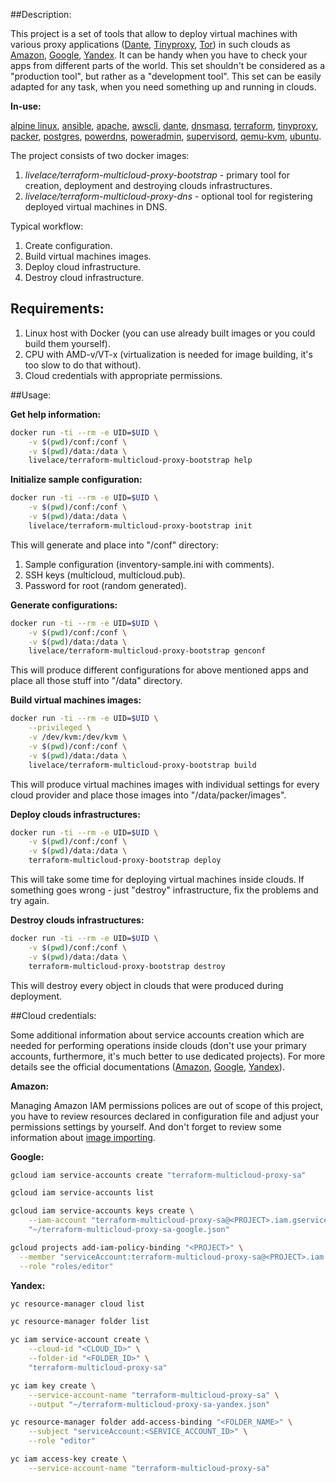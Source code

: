 ##Description:

This project is a set of tools that allow to deploy virtual machines with various proxy applications 
([Dante](https://www.inet.no/dante/), [Tinyproxy](https://github.com/tinyproxy/tinyproxy), [Tor](https://www.torproject.org/)) in such clouds as [Amazon](https://aws.amazon.com/), [Google](https://cloud.google.com/), [Yandex](https://cloud.yandex.com/). It can be handy when you have to check your apps from different parts of the world. This set shouldn't be considered as a "production tool", but rather as a "development tool". This set can be easily adapted for any task, when you need something up and running in clouds.

**In-use:**

[alpine linux](https://alpinelinux.org/), [ansible](https://www.ansible.com/), [apache](https://httpd.apache.org/), [awscli](https://github.com/aws/aws-cli), [dante](https://www.inet.no/dante/), [dnsmasq](http://www.thekelleys.org.uk/dnsmasq/doc.html), [terraform](https://www.terraform.io/), [tinyproxy](https://github.com/tinyproxy/tinyproxy), [packer](https://packer.io/), [postgres](https://www.postgresql.org/), [powerdns](https://www.powerdns.com/), [poweradmin](https://www.poweradmin.org/), [supervisord](http://supervisord.org/), [qemu-kvm](https://www.qemu.org/), [ubuntu](https://ubuntu.com/).

The project consists of two docker images:

1. *livelace/terraform-multicloud-proxy-bootstrap* - primary tool for creation, deployment and destroying clouds infrastructures.
2. *livelace/terraform-multicloud-proxy-dns* - optional tool for registering deployed virtual machines in DNS. 

Typical workflow:

1. Create configuration.
2. Build virtual machines images.
3. Deploy cloud infrastructure.
4. Destroy cloud infrastructure.

## Requirements:

1. Linux host with Docker (you can use already built images or you could build them yourself). 
2. CPU with AMD-v/VT-x (virtualization is needed for image building, it's too slow to do that without).
3. Cloud credentials with appropriate permissions.

##Usage:


**Get help information:**

```bash
docker run -ti --rm -e UID=$UID \
    -v $(pwd)/conf:/conf \
    -v $(pwd)/data:/data \
    livelace/terraform-multicloud-proxy-bootstrap help
```

**Initialize sample configuration:**

```bash
docker run -ti --rm -e UID=$UID \
    -v $(pwd)/conf:/conf \
    -v $(pwd)/data:/data \
    livelace/terraform-multicloud-proxy-bootstrap init
```

This will generate and place into "/conf" directory:

1. Sample configuration (inventory-sample.ini with comments).
2. SSH keys (multicloud, multicloud.pub).
3. Password for root (random generated).

**Generate configurations:**

```bash
docker run -ti --rm -e UID=$UID \
    -v $(pwd)/conf:/conf \
    -v $(pwd)/data:/data \
    livelace/terraform-multicloud-proxy-bootstrap genconf
```

This will produce different configurations for above mentioned apps and place all those stuff into "/data" directory.

**Build virtual machines images:**

```bash
docker run -ti --rm -e UID=$UID \
    --privileged \
    -v /dev/kvm:/dev/kvm \
    -v $(pwd)/conf:/conf \
    -v $(pwd)/data:/data \
    livelace/terraform-multicloud-proxy-bootstrap build
```

This will produce virtual machines images with individual settings for every cloud provider and place those images into "/data/packer/images". 

**Deploy clouds infrastructures:**

```bash
docker run -ti --rm -e UID=$UID \
    -v $(pwd)/conf:/conf \
    -v $(pwd)/data:/data \
    terraform-multicloud-proxy-bootstrap deploy
```

This will take some time for deploying virtual machines inside clouds. If something goes wrong - just "destroy" infrastructure, fix the problems and try again. 

**Destroy clouds infrastructures:**

```bash
docker run -ti --rm -e UID=$UID \
    -v $(pwd)/conf:/conf \
    -v $(pwd)/data:/data \
    terraform-multicloud-proxy-bootstrap destroy
```

This will destroy every object in clouds that were produced during deployment.


##Cloud credentials:

Some additional information about service accounts creation which are needed for performing operations inside clouds (don't use your primary accounts, furthermore, it's much better to use dedicated projects). For more details see the official documentations ([Amazon](https://aws.amazon.com/cli/), [Google](https://cloud.google.com/sdk), [Yandex](https://cloud.yandex.com/docs/cli/)).

**Amazon:**
 
Managing Amazon IAM permissions polices are out of scope of this project, you have to review resources declared in configuration file and adjust your permissions settings by yourself. And don't forget to review some information about [image importing](https://docs.aws.amazon.com/vm-import/latest/userguide/vmimport-image-import.html).

**Google:**

```bash
gcloud iam service-accounts create "terraform-multicloud-proxy-sa"

gcloud iam service-accounts list

gcloud iam service-accounts keys create \
    --iam-account "terraform-multicloud-proxy-sa@<PROJECT>.iam.gserviceaccount.com" \
    "~/terraform-multicloud-proxy-sa-google.json" 

gcloud projects add-iam-policy-binding "<PROJECT>" \
  --member "serviceAccount:terraform-multicloud-proxy-sa@<PROJECT>.iam.gserviceaccount.com" \
  --role "roles/editor"
```

**Yandex:**

```bash
yc resource-manager cloud list

yc resource-manager folder list

yc iam service-account create \
    --cloud-id "<CLOUD_ID>" \
    --folder-id "<FOLDER_ID>" \
    "terraform-multicloud-proxy-sa" 

yc iam key create \
    --service-account-name "terraform-multicloud-proxy-sa" \
    --output "~/terraform-multicloud-proxy-sa-yandex.json"

yc resource-manager folder add-access-binding "<FOLDER_NAME>" \
    --subject "serviceAccount:<SERVICE_ACCOUNT_ID>" \
    --role "editor" 

yc iam access-key create \
    --service-account-name "terraform-multicloud-proxy-sa"
```

